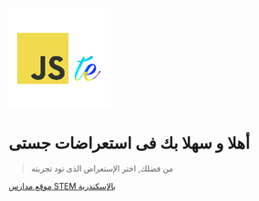 ![logo](assets/img/logo.png)

# أهلا و سهلا بك فى استعراضات جستى

> من فضلك, اختر الإستعراض الذى تود تجربته

[موقع مدارس STEM بالإسكندرية](ar/STEM.html ':ignore')
